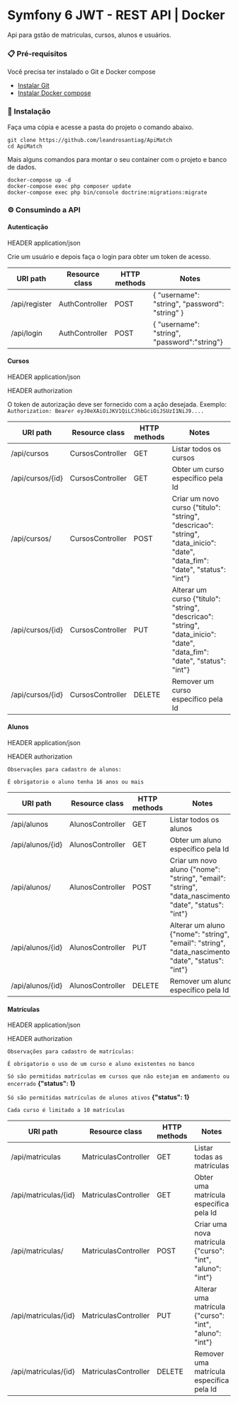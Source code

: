 # Symfony 6 JWT - REST API | Docker

Api para gstão de matriculas, cursos, alunos e usuários.

### 📋 Pré-requisitos

Você precisa ter instalado o Git e Docker compose
* [Instalar Git](https://git-scm.com/book/en/v2/Getting-Started-Installing-Git)
* [Instalar Docker compose](https://docs.docker.com/compose/install/)


### 🔧 Instalação

Faça uma cópia e acesse a pasta do projeto o comando abaixo.

```
git clone https://github.com/leandrosantiag/ApiMatch
cd ApiMatch
```

Mais alguns comandos para montar o seu container com o projeto e banco de dados.

```
docker-compose up -d
docker-compose exec php composer update
docker-compose exec php bin/console doctrine:migrations:migrate
```

### ⚙️ Consumindo a API


#### Autenticação
HEADER application/json

Crie um usuário e depois faça o login para obter um token de acesso.

| URI path       | Resource class           | HTTP methods | Notes                                                                                                |
|----------------|--------------------------|--------------|------------------------------------------------------------------------------------------------------|
| /api/register | AuthController | POST         | {     "username": "string",     "password": "string" } |
| /api/login    | AuthController | POST         | {    "username": "string",    "password":"string"}            

#### Cursos
HEADER application/json

HEADER authorization

O token de autorização deve ser fornecido com a ação desejada. Exemplo: `Authorization: Bearer eyJ0eXAiOiJKV1QiLCJhbGciOiJSUzI1NiJ9....`

| URI path    | Resource class  | HTTP methods | Notes                                       |
|-------------|-----------------|--------------|---------------------------------------------|
| /api/cursos       | CursosController | GET          | Listar todos os cursos                            |
| /api/cursos/{id}  | CursosController | GET          | Obter um curso específico pela Id      |
| /api/cursos/      | CursosController | POST         | Criar um novo curso {"titulo": "string", "descricao": "string", "data_inicio": "date", "data_fim": "date", "status": "int"}     |
| /api/cursos/{id}  | CursosController | PUT          | Alterar um curso {"titulo": "string", "descricao": "string", "data_inicio": "date", "data_fim": "date", "status": "int"} |
| /api/cursos/{id}  | CursosController | DELETE       | Remover um curso específico pela Id   |

#### Alunos
HEADER application/json

HEADER authorization

`Observações para cadastro de alunos:`

`É obrigatorio o aluno tenha 16 anos ou mais`


| URI path    | Resource class  | HTTP methods | Notes                                       |
|-------------|-----------------|--------------|---------------------------------------------|
| /api/alunos       | AlunosController | GET          | Listar todos os alunos                            |
| /api/alunos/{id}  | AlunosController | GET          | Obter um aluno específico pela Id      |
| /api/alunos/      | AlunosController | POST         | Criar um novo aluno {"nome": "string", "email": "string", "data_nascimento": "date", "status": "int"}     |
| /api/alunos/{id}  | AlunosController | PUT          | Alterar um aluno {"nome": "string", "email": "string", "data_nascimento": "date", "status": "int"} |
| /api/alunos/{id}  | AlunosController | DELETE       | Remover um aluno específico pela Id   |

#### Matrículas
HEADER application/json

HEADER authorization

`Observações para cadastro de matrículas:`

`É obrigatorio o uso de um curso e aluno existentes no banco`

`Só são permitidas matrículas em cursos que não estejam em andamento ou encerrado` **{"status": 1}**

`Só são permitidas matrículas de alunos ativos` **{"status": 1}**

`Cada curso é limitado a 10 matrículas`


| URI path    | Resource class  | HTTP methods | Notes                                       |
|-------------|-----------------|--------------|---------------------------------------------|
| /api/matriculas       | MatriculasController | GET          | Listar todas as matrículas                            |
| /api/matriculas/{id}  | MatriculasController | GET          | Obter uma matrícula específica pela Id      |
| /api/matriculas/      | MatriculasController | POST         | Criar uma nova matrícula {"curso": "int", "aluno": "int"}     |
| /api/matriculas/{id}  | MatriculasController | PUT          | Alterar uma matrícula {"curso": "int", "aluno": "int"}  |
| /api/matriculas/{id}  | MatriculasController | DELETE       | Remover uma matrícula específica pela Id   |

